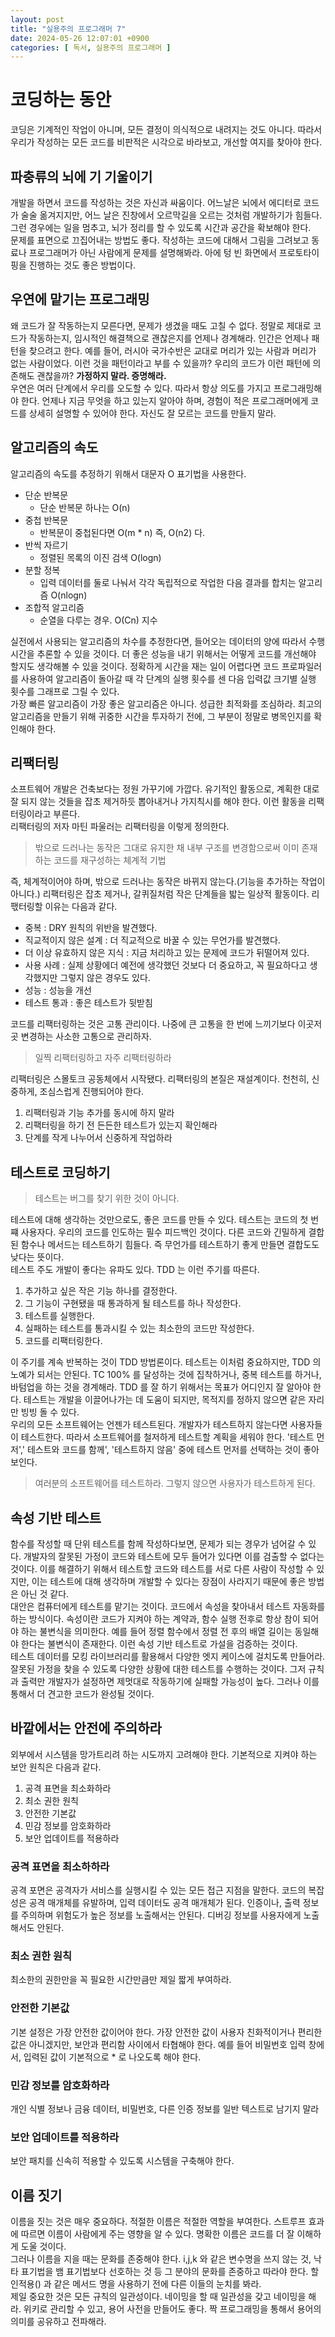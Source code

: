 ```yaml
---
layout: post
title: "실용주의 프로그래머 7"
date: 2024-05-26 12:07:01 +0900
categories: [ 독서, 실용주의 프로그래머 ]
---
```


# 코딩하는 동안

코딩은 기계적인 작업이 아니며, 모든 결정이 의식적으로 내려지는 것도 아니다. 따라서 우리가 작성하는 모든 코드를 비판적은 시각으로 바라보고, 개선할 여지를 찾아야 한다.

## 파충류의 뇌에 기 기울이기

개발을 하면서 코드를 작성하는 것은 자신과 싸움이다. 어느날은 뇌에서 에디터로 코드가 술술 옮겨지지만, 어느 날은 진창에서 오르막길을 오르는 것처럼 개발하기가 힘들다. 그런
경우에는 일을 멈추고, 뇌가 정리를 할 수 있도록 시간과 공간을 확보해야 한다.
<br><span>
문제를 표면으로 끄집어내는 방법도 좋다. 작성하는 코드에 대해서 그림을 그려보고 동료나 프로그래머가 아닌 사람에게 문제를 설명해봐라. 아에 텅 빈 화면에서 프로토타이핑을 진행하는
것도 좋은 방법이다.

## 우연에 맡기는 프로그래밍

왜 코드가 잘 작동하는지 모른다면, 문제가 생겼을 때도 고칠 수 없다. 정말로 제대로 코드가 작동하는지, 임시적인 해결책으로 괜찮은지를 언제나 경계해라. 인간은 언제나 패턴을
찾으려고 한다. 예를 들어, 러시아 국가수반은 교대로 머리가 있는 사람과 머리가 없는 사람이었다. 이런 것을 패턴이라고 부를 수 있을까? 우리의 코드가 이런 패턴에 의존해도
괜찮을까? **가정하지 말라. 증명해라.**
<br><span>
우연은 여러 단계에서 우리를 오도할 수 있다. 따라서 항상 의도를 가지고 프로그래밍해야 한다. 언제나 지금 무엇을 하고 있는지 알아야 하며, 경험이 적은 프로그래머에게 코드를
상세히 설명할 수 있어야 한다. 자신도 잘 모르는 코드를 만들지 말라.

## 알고리즘의 속도

알고리즘의 속도를 추정하기 위해서 대문자 O 표기법을 사용한다.

- 단순 반복문
  - 단순 반복문 하나는 O(n)
- 중첩 반복문
  - 반복문이 중첩된다면 O(m * n) 즉, O(n2) 다.
- 반씩 자르기
  - 정렬된 목록의 이진 검색 O(logn)
- 분할 정복
  - 입력 데이터를 둘로 나눠서 각각 독립적으로 작업한 다음 결과를 합치는 알고리즘 O(nlogn)
- 조합적 알고리즘
  - 순열을 다루는 경우. O(Cn) 지수

실전에서 사용되는 알고리즘의 차수를 추정한다면, 들어오는 데이터의 양에 따라서 수행 시간을 추론할 수 있을 것이다. 더 좋은 성능을 내기 위해서는 어떻게 코드를 개선해야 할지도
생각해볼 수 있을 것이다. 정확하게 시간을 재는 일이 어렵다면 코드 프로파일러를 사용하여 알고리즘이 돌아갈 때 각 단계의 실행 횟수를 센 다음 입력값 크기별 실행 횟수를 그래프로
그릴 수 있다.
<br><span>
가장 빠른 알고리즘이 가장 좋은 알고리즘은 아니다. 성급한 최적화를 조심하라. 최고의 알고리즘을 만들기 위해 귀중한 시간을 투자하기 전에, 그 부분이 정말로 병목인지를 확인해야
한다.

## 리팩터링

소프트웨어 개발은 건축보다는 정원 가꾸기에 가깝다. 유기적인 활동으로, 계획한 대로 잘 되지 않는 것들을 잡초 제거하듯 뽑아내거나 가지칙시를 해야 한다. 이런 활동을 리팩터링이라고
부른다.
<br><span>
리팩터링의 저자 마틴 파울러는 리팩터링을 이렇게 정의한다.
> 밖으로 드러나는 동작은 그대로 유지한 채 내부 구조를 변경함으로써 이미 존재하는 코드를 재구성하는 체계적 기법

즉, 체계적이어야 하며, 밖으로 드러나는 동작은 바뀌지 않는다.(기능을 추가하는 작업이 아니다.) 리팩터링은 잡초 제거나, 갈퀴질처럼 작은 단계들을 밟는 일상적 활동이다.
리팫터링할 이유는 다음과 같다.

- 중복 : DRY 원칙의 위반을 발견했다.
- 직교적이지 않은 설계 : 더 직교적으로 바꿀 수 있는 무언가를 발견했다.
- 더 이상 유효하지 않은 지식 : 지금 처리하고 있는 문제에 코드가 뒤떨어져 있다.
- 사용 사례 : 실제 상황에더 예전에 생각했던 것보다 더 중요하고, 꼭 필요하다고 생각했지만 그렇지 않은 경우도 있다.
- 성능 : 성능을 개선
- 테스트 통과 : 좋은 테스트가 뒷받침

코드를 리팩터링하는 것은 고통 관리이다. 나중에 큰 고통을 한 번에 느끼기보다 이곳저곳 변경하는 사소한 고통으로 관리하자.

> 일찍 리팩터링하고 자주 리팩터링하라

리팩터링은 스몰토크 공동체에서 시작됐다. 리팩터링의 본질은 재설계이다. 천천히, 신중하게, 조심스럽게 진행되어야 한다.

1. 리팩터링과 기능 추가를 동시에 하지 말라
2. 리팩터링을 하기 전 든든한 테스트가 있는지 확인해라
3. 단계를 작게 나누어서 신중하게 작업하라

## 테스트로 코딩하기

> 테스트는 버그를 찾기 위한 것이 아니다.

테스트에 대해 생각하는 것만으로도, 좋은 코드를 만들 수 있다. 테스트는 코드의 첫 번쨰 사용자다. 우리의 코드를 인도하는 필수 피드백인 것이다. 다른 코드와 긴밀하게 결합된
함수나 메서드는 테스트하기 힘들다. 즉 무언가를 테스트하기 좋게 만들면 결합도도 낮다는 뜻이다.
<br><span>
테스트 주도 개발이 좋다는 유파도 있다. TDD 는 이런 주기를 따른다.

1. 추가하고 싶은 작은 기능 하나를 결정한다.
2. 그 기능이 구현됐을 때 통과하게 될 테스트를 하나 작성한다.
3. 테스트를 실행한다.
4. 실패하는 테스트를 통과시킬 수 있는 최소한의 코드만 작성한다.
5. 코드를 리팩터링한다.

이 주기를 계속 반복하는 것이 TDD 방법론이다. 테스트는 이처럼 중요하지만, TDD 의 노예가 되서는 안된다. TC 100% 를 달성하는 것에 집착하거나, 중복 테스트를 하거나,
바텀업을 하는 것을 경계해라.
TDD 를 잘 하기 위해서는 목표가 어디인지 잘 알아야 한다. 테스트는 개발을 이끌어나가는 데 도움이 되지만, 목적지를 정하지 않으면 같은 자리만 빙빙 돌 수 있다.
<br><span>
우리의 모든 소프트웨어는 언젠가 테스트된다. 개발자가 테스트하지 않는다면 사용자들이 테스트한다. 따라서 소프트웨어를 철저하게 테스트할 계획을 세워야 한다. '테스트 먼저','
테스트와 코드를 함께', '테스트하지 않음' 중에 테스트 먼저를 선택하는 것이 좋아보인다.

> 여러분의 소프트웨어를 테스트하라. 그렇지 않으면 사용자가 테스트하게 된다.

## 속성 기반 테스트

함수를 작성할 때 단위 테스트를 함께 작성하다보면, 문제가 되는 경우가 넘어갈 수 있다. 개발자의 잘못된 가정이 코드와 테스트에 모두 들어가 있다면 이를 검출할 수 없다는 것이다.
이를 해결하기 위해서 테스트할 코드와 테스트를 서로 다른 사람이 작성할 수 있지만, 이는 테스트에 대해 생각하며 개발할 수 있다는 장점이 사라지기 때문에 좋은 방법은 아닌 것
같다.
<br><span>
대안은 컴퓨터에게 테스트를 맡기는 것이다. 코드에서 속성을 찾아내서 테스트 자동화를 하는 방식이다. 속성이란 코드가 지켜야 하는 계약과, 함수 실행 전후로 항상 참이 되어야 하는
불변식을 의미한다. 예를 들어 정렬 함수에서 정렬 전 후의 배열 길이는 동일해야 한다는 불변식이 존재한다. 이런 속성 기반 테스트로 가설을 검증하는 것이다.
<br><span>
테스트 데이터를 모킹 라이브러리를 활용해서 다양한 엣지 케이스에 걸치도록 만들어라. 잘못된 가정을 찾을 수 있도록 다양한 상황에 대한 테스트를 수행하는 것이다. 그저 규칙과 출력만
개발자가 설정하면 제멋대로 작동하기에 실패할 가능성이 높다. 그러나 이를 통해서 더 견고한 코드가 완성될 것이다.

## 바깥에서는 안전에 주의하라

외부에서 시스템을 망가트리려 하는 시도까지 고려해야 한다. 기본적으로 지켜야 하는 보안 원칙은 다음과 같다.

1. 공격 표면을 최소화하라
2. 최소 권한 원칙
3. 안전한 기본값
4. 민감 정보를 암호화하라
5. 보안 업데이트를 적용하라

### 공격 표면을 최소하하라

공격 포면은 공격자가 서비스를 실행시킬 수 있는 모든 접근 지점을 말한다. 코드의 복잡성은 공격 매개체를 유발하며, 입력 데이터도 공격 매개체가 된다. 인증이나, 출력 정보를
주의하며 위험도가 높은 정보를 노출해서는 안된다. 디버깅 정보를 사용자에게 노출해서도 안된다.

### 최소 권한 원칙

최소한의 권한만을 꼭 필요한 시간만큼만 제일 짧게 부여하라.

### 안전한 기본값

기본 설정은 가장 안전한 값이어야 한다. 가장 안전한 값이 사용자 친화적이거나 편리한 값은 아니겠지만, 보안과 편리함 사이에서 타협해야 한다. 예를 들어 비밀번호 입력 창에서,
입력된 값이 기본적으로 * 로 나오도록 해야 한다.

### 민감 정보를 암호화하라

개인 식별 정보나 금융 데이터, 비밀번호, 다른 인증 정보를 일반 텍스트로 남기지 말라

### 보안 업데이트를 적용하라

보안 패치를 신속히 적용할 수 있도록 시스템을 구축해야 한다.

## 이름 짓기

이름을 짓는 것은 매우 중요하다. 적절한 이름은 적절한 역할을 부여한다. 스트루프 효과에 따르면 이름이 사람에게 주는 영향을 알 수 있다. 명확한 이름은 코드를 더 잘 이해하게
도울 것이다.
<br><span>
그러나 이름을 지을 때는 문화를 존중해야 한다. i,j,k 와 같은 변수명을 쓰지 않는 것, 낙타 표기법을 뱀 표기법보다 선호하는 것 등 그 분야의 문화를 존중하고 따라야 한다.
할인적용() 과 같은 메서드 명을 사용하기 전에 다른 이들의 눈치를 봐라.
<br><span>
제일 중요한 것은 모든 규칙의 일관성이다. 네이밍을 할 때 일관성을 갖고 네이밍을 해라. 위키로 관리할 수 있고, 용어 사전을 만들어도 좋다. 짝 프로그래밍을 통해서 용어의 의미를 공유하고 전파해라.
